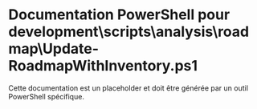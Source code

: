 # Documentation PowerShell pour development\scripts\analysis\roadmap\Update-RoadmapWithInventory.ps1

Cette documentation est un placeholder et doit être générée par un outil PowerShell spécifique.
